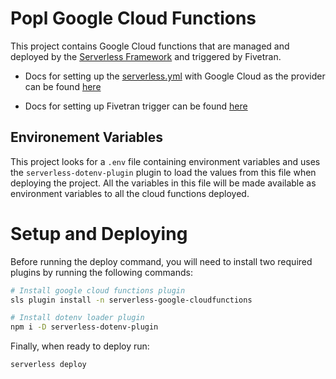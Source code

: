 # Popl Google Cloud Functions

This project contains Google Cloud functions that are managed and deployed by the [Serverless Framework](https://www.serverless.com/framework/docs/) and triggered by Fivetran.

- Docs for setting up the [serverless.yml](serverless.yml) with Google Cloud as the provider can be found [here](https://www.serverless.com/framework/docs/providers/google/guide/credentials)

- Docs for setting up Fivetran trigger can be found [here](https://fivetran.com/docs/functions/google-cloud-functions/setup-guide)

## Environement Variables

This project looks for a `.env` file containing environment variables and uses the `serverless-dotenv-plugin` plugin to load the values from this file when deploying the project. All the variables in this file will be made available as environment variables to all the cloud functions deployed.

# Setup and Deploying

Before running the deploy command, you will need to install two required plugins by running the following commands:

```bash
# Install google cloud functions plugin
sls plugin install -n serverless-google-cloudfunctions

# Install dotenv loader plugin
npm i -D serverless-dotenv-plugin
```

Finally, when ready to deploy run:

```bash
serverless deploy
```
